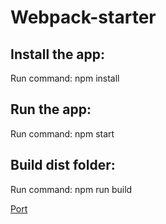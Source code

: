# Webpack-starter

## Install the app:
Run command: npm install

## Run the app:
Run command: npm start

## Build dist folder:
Run command: npm run build

[Port](http://localhost:3000/)